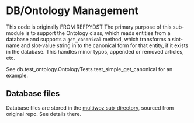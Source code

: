 # DB/Ontology Management
This code is originally FROM REFPYDST
The primary purpose of this sub-module is to support the Ontology class, which reads entities from a database and 
supports a `get_canonical` method, which transforms a slot-name and slot-value string in to the canonical form for that
entity, if it exists in the database. This handles minor typos, appended or removed articles, etc.

See db.test_ontology.OntologyTests.test_simple_get_canonical for an example.

## Database files

Database files are stored in the [multiwoz sub-directory](./multiwoz), sourced from original repo. See details there.